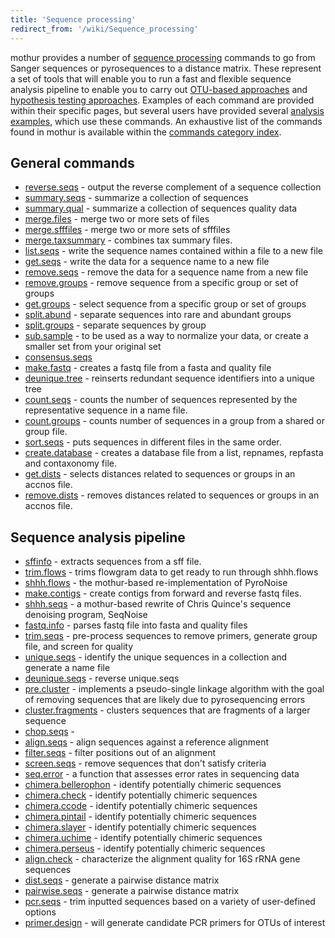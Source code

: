 ```yaml
---
title: 'Sequence processing'
redirect_from: '/wiki/Sequence_processing'
---
```

mothur provides a number of [sequence
processing](sequence_processing) commands to go from Sanger
sequences or pyrosequences to a distance matrix. These represent a set
of tools that will enable you to run a fast and flexible sequence
analysis pipeline to enable you to carry out [OTU-based
approaches](OTU-based_approaches) and [hypothesis testing
approaches](hypothesis_testing_approaches). Examples of each
command are provided within their specific pages, but several users have
provided several [analysis examples](analysis_examples),
which use these commands. An exhaustive list of the commands found in
mothur is available within the [ commands category
index](tags#commands).

## General commands

-   [reverse.seqs](reverse.seqs) - output the reverse
    complement of a sequence collection
-   [summary.seqs](summary.seqs) - summarize a collection of
    sequences
-   [summary.qual](summary.qual) - summarize a collection of
    sequences quality data
-   [merge.files](merge.files) - merge two or more sets of
    files
-   [merge.sfffiles](merge.sfffiles) - merge two or more sets
    of sfffiles
-   [merge.taxsummary](merge.taxsummary) - combines tax
    summary files.
-   [list.seqs](list.seqs) - write the sequence names
    contained within a file to a new file
-   [get.seqs](get.seqs) - write the data for a sequence name
    to a new file
-   [remove.seqs](remove.seqs) - remove the data for a
    sequence name from a new file
-   [remove.groups](remove.groups) - remove sequence from a
    specific group or set of groups
-   [get.groups](get.groups) - select sequence from a
    specific group or set of groups
-   [split.abund](split.abund) - separate sequences into rare
    and abundant groups
-   [split.groups](split.groups) - separate sequences by
    group
-   [sub.sample](sub.sample) - to be used as a way to
    normalize your data, or create a smaller set from your original set
-   [consensus.seqs](consensus.seqs)
-   [make.fastq](make.fastq) - creates a fastq file from a
    fasta and quality file
-   [deunique.tree](deunique.tree) - reinserts redundant
    sequence identifiers into a unique tree
-   [count.seqs](count.seqs) - counts the number of sequences
    represented by the representative sequence in a name file.
-   [count.groups](count.groups) - counts number of sequences
    in a group from a shared or group file.
-   [sort.seqs](sort.seqs) - puts sequences in different
    files in the same order.
-   [create.database](create.database) - creates a database
    file from a list, repnames, repfasta and contaxonomy file.
-   [get.dists](get.dists) - selects distances related to
    sequences or groups in an accnos file.
-   [remove.dists](remove.dists) - removes distances related
    to sequences or groups in an accnos file.

## Sequence analysis pipeline

-   [sffinfo](sffinfo) - extracts sequences from a sff file.
-   [trim.flows](trim.flows) - trims flowgram data to get
    ready to run through shhh.flows
-   [shhh.flows](shhh.flows) - the mothur-based
    re-implementation of PyroNoise
-   [make.contigs](make.contigs) - create contigs from
    forward and reverse fastq files.
-   [shhh.seqs](shhh.seqs) - a mothur-based rewrite of Chris
    Quince's sequence denoising program, SeqNoise
-   [fastq.info](fastq.info) - parses fastq file into fasta
    and quality files
-   [trim.seqs](trim.seqs) - pre-process sequences to remove
    primers, generate group file, and screen for quality
-   [unique.seqs](unique.seqs) - identify the unique
    sequences in a collection and generate a name file
-   [deunique.seqs](deunique.seqs) - reverse unique.seqs
-   [pre.cluster](pre.cluster) - implements a pseudo-single
    linkage algorithm with the goal of removing sequences that are
    likely due to pyrosequencing errors
-   [cluster.fragments](cluster.fragments) - clusters
    sequences that are fragments of a larger sequence
-   [chop.seqs](chop.seqs) -
-   [align.seqs](align.seqs) - align sequences against a
    reference alignment
-   [filter.seqs](filter.seqs) - filter positions out of an
    alignment
-   [screen.seqs](screen.seqs) - remove sequences that don't
    satisfy criteria
-   [seq.error](seq.error) - a function that assesses error
    rates in sequencing data
-   [chimera.bellerophon](chimera.bellerophon) - identify
    potentially chimeric sequences
-   [chimera.check](chimera.check) - identify potentially
    chimeric sequences
-   [chimera.ccode](chimera.ccode) - identify potentially
    chimeric sequences
-   [chimera.pintail](chimera.pintail) - identify potentially
    chimeric sequences
-   [chimera.slayer](chimera.slayer) - identify potentially
    chimeric sequences
-   [chimera.uchime](chimera.uchime) - identify potentially
    chimeric sequences
-   [chimera.perseus](chimera.perseus) - identify potentially
    chimeric sequences
-   [align.check](align.check) - characterize the alignment
    quality for 16S rRNA gene sequences
-   [dist.seqs](dist.seqs) - generate a pairwise distance
    matrix
-   [pairwise.seqs](pairwise.seqs) - generate a pairwise
    distance matrix
-   [pcr.seqs](pcr.seqs) - trim inputted sequences based on a
    variety of user-defined options
-   [primer.design](primer.design) - will generate candidate
    PCR primers for OTUs of interest
